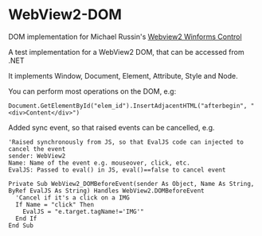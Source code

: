 # WebView2-DOM
DOM implementation for Michael Russin's [Webview2 Winforms Control](https://github.com/michael-russin/webview2-control)

A test implementation for a WebView2 DOM, that can be accessed from .NET

It implements Window, Document, Element, Attribute, Style and Node.

You can perform most operations on the DOM, e.g:

`Document.GetElementById("elem_id").InsertAdjacentHTML("afterbegin", "<div>Content</div>")`

Added sync event, so that raised events can be cancelled, e.g.

```
'Raised synchronously from JS, so that EvalJS code can injected to cancel the event
sender: WebView2
Name: Name of the event e.g. mouseover, click, etc.
EvalJS: Passed to eval() in JS, eval()==false to cancel event

Private Sub WebView2_DOMBeforeEvent(sender As Object, Name As String, ByRef EvalJS As String) Handles WebView2.DOMBeforeEvent
  'Cancel if it's a click on a IMG
  If Name = "click" Then
    EvalJS = "e.target.tagName!='IMG'"
  End If
End Sub
```
